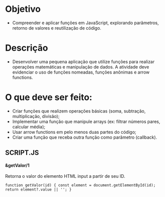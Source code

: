 # Objetivo
* Compreender e aplicar funções em JavaScript, explorando parâmetros, retorno de valores e reutilização de código.

# Descrição
* Desenvolver uma pequena aplicação que utilize funções para realizar operações matemáticas e manipulação de dados. A atividade deve evidenciar o uso de funções nomeadas, funções anônimas e arrow functions.

# O que deve ser feito:
* Criar funções que realizem operações básicas (soma, subtração, multiplicação, divisão);
* Implementar uma função que manipule arrays (ex: filtrar números pares, calcular média);
* Usar arrow functions em pelo menos duas partes do código;
* Criar uma função que receba outra função como parâmetro (callback).

## SCRIPT.JS
#### &getValor/1
Retorna o valor do elemento HTML input a partir de seu ID.

``function getValor(id) {
  const element = document.getElementById(id);
  return element?.value || '';
}``
